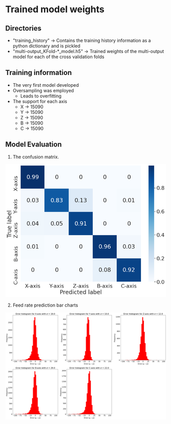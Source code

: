 # Trained model weights

## Directories

- "training_history" -> Contains the training history information as a python dictionary and is pickled
- "multi-output_KFold-*_model.h5" -> Trained weights of the multi-output model for each of the cross validation folds

## Training information

- The very first model developed
- Oversampling was employed
  - Leads to overfitting
- The support for each axis
    - X -> 15090
    - Y -> 15090
    - Z -> 15090
    - B -> 15090
    - C -> 15090

## Model Evaluation

1. The confusion matrix. 

![ConfusionMatrix](../../../plots/with-oversampling_minority-class/conmat.png) 

2. Feed rate prediction bar charts

![ErrorHistogram](../../../plots/with-oversampling_minority-class/error_histogram_byaxis.png) 